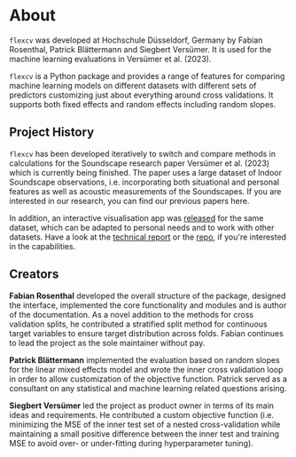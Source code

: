 # About

`flexcv` was developed at Hochschule Düsseldorf, Germany by Fabian Rosenthal, Patrick Blättermann and Siegbert Versümer. It is used for the machine learning evaluations in Versümer et al. (2023).

`flexcv` is a Python package and provides a range of features for comparing machine learning models on different datasets with different sets of predictors customizing just about everything around cross validations. It supports both fixed effects and random effects including random slopes.

## Project History

`flexcv` has been developed iteratively to switch and compare methods in calculations for the Soundscape research paper Versümer et al. (2023) which is currently being finished. The paper uses a large dataset of Indoor Soundscape observations, i.e. incorporating both situational and personal features as well as acoustic measurements of the Soundscapes. If you are interested in our research, you can find our previous papers here.

In addition, an interactive visualisation app was [released](https://github.com/radlfabs/DS_Data_Visualization_2023_Fabian_Rosenthal) for the same dataset, which can be adapted to personal needs and to work with other datasets. Have a look at the [technical report](http://dx.doi.org/10.13140/RG.2.2.25156.19845) or the [repo](https://github.com/radlfabs/soundscape-app), if you're interested in the capabilities.

## Creators

__Fabian Rosenthal__ developed the overall structure of the package, designed the interface, implemented the core functionality and modules and is author of the documentation. As a novel addition to the methods for cross validation splits, he contributed a stratified split method for continuous target variables to ensure target distribution across folds. Fabian continues to lead the project as the sole maintainer without pay.

__Patrick Blättermann__ implemented the evaluation based on random slopes for the linear mixed effects model and wrote the inner cross validation loop in order to allow customization of the objective function. Patrick served as a consultant on any statistical and machine learning related questions arising.

__Siegbert Versümer__ led the project as product owner in terms of its main ideas and requirements. He contributed a custom objective function (i.e. minimizing the MSE of the inner test set of a nested cross-validation while maintaining a small positive difference between the inner test and training MSE to avoid over- or under-fitting during hyperparameter tuning).
